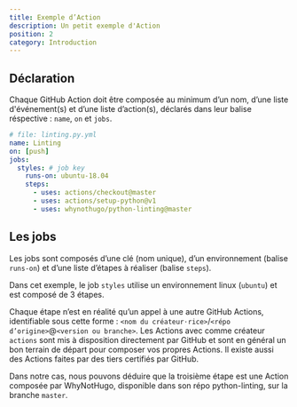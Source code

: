 ```yaml
---
title: Exemple d’Action
description: Un petit exemple d'Action
position: 2
category: Introduction
---
```


<tuto-video :link="'https://www.youtube-nocookie.com/embed/6y-Y1aL4DfY'" :title="'Exemple d’Action - Tuto GitHub Actions'"></tuto-video>

## Déclaration

Chaque GitHub Action doit être composée au minimum d’un nom, d’une liste d'événement(s) et d’une liste d’action(s), déclarés dans leur balise réspective : `name`, `on` et `jobs`.

```yaml
# file: linting.py.yml
name: Linting
on: [push]
jobs:
  styles: # job key
    runs-on: ubuntu-18.04
    steps:
      - uses: actions/checkout@master
      - uses: actions/setup-python@v1
      - uses: whynothugo/python-linting@master
```

## Les jobs

Les jobs sont composés d’une clé (nom unique), d’un environnement (balise `runs-on`) et d’une liste d’étapes à réaliser (balise `steps`).

Dans cet exemple, le job `styles` utilise un environnement linux (`ubuntu`) et est composé de 3 étapes.

Chaque étape n’est en réalité qu’un appel à une autre GitHub Actions, identifiable sous cette forme : `<nom du créateur⋅rice>`/`<répo d’origine>`@`<version ou branche>`. Les Actions avec comme créateur `actions` sont mis à disposition directement par GitHub <IconGithub class="list-success h-4 w-4 inline-flex"></IconGithub> et sont en général un bon terrain de départ pour composer vos propres Actions. Il existe aussi des Actions faites par des tiers certifiés <IconBadgeCheck class="list-success h-4 w-4 inline-flex"></IconBadgeCheck> par GitHub.

Dans notre cas, nous pouvons déduire que la troisième étape est une Action composée par WhyNotHugo, disponible dans son répo python-linting, sur la branche `master`.
